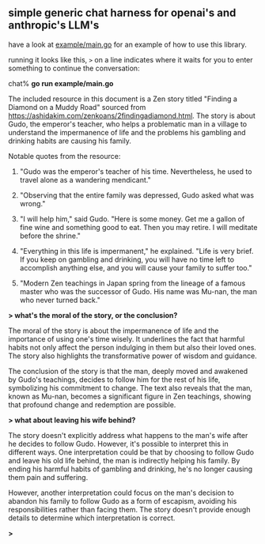 ## simple generic chat harness for openai's and anthropic's LLM's

have a look at [example/main.go](example/main.go) for an example of how to use this library.

running it looks like this, `>` on a line indicates where it waits
for you to enter something to continue the conversation:

chat% **go run example/main.go**

The included resource in this document is a Zen story titled "Finding
a Diamond on a Muddy Road" sourced from
https://ashidakim.com/zenkoans/2findingadiamond.html. The story is
about Gudo, the emperor's teacher, who helps a problematic man in
a village to understand the impermanence of life and the problems
his gambling and drinking habits are causing his family.

Notable quotes from the resource:

1. "Gudo was the emperor's teacher of his time. Nevertheless, he
used to travel alone as a wandering mendicant."

2. "Observing that the entire family was depressed, Gudo asked what
was wrong."

3. "I will help him," said Gudo. "Here is some money. Get me a
gallon of fine wine and something good to eat. Then you may retire.
I will meditate before the shrine."

4. "Everything in this life is impermanent," he explained. "Life
is very brief. If you keep on gambling and drinking, you will have
no time left to accomplish anything else, and you will cause your
family to suffer too."

5. "Modern Zen teachings in Japan spring from the lineage of a
famous master who was the successor of Gudo. His name was Mu-nan,
the man who never turned back."

**> what's the moral of the story, or the conclusion?**

The moral of the story is about the impermanence of life and the
importance of using one's time wisely. It underlines the fact that
harmful habits not only affect the person indulging in them but
also their loved ones. The story also highlights the transformative
power of wisdom and guidance.

The conclusion of the story is that the man, deeply moved and
awakened by Gudo's teachings, decides to follow him for the rest
of his life, symbolizing his commitment to change. The text also
reveals that the man, known as Mu-nan, becomes a significant figure
in Zen teachings, showing that profound change and redemption are
possible.

**> what about leaving his wife behind?**

The story doesn't explicitly address what happens to the man's wife
after he decides to follow Gudo. However, it's possible to interpret
this in different ways.  One interpretation could be that by choosing
to follow Gudo and leave his old life behind, the man is indirectly
helping his family.  By ending his harmful habits of gambling and
drinking, he's no longer causing them pain and suffering.

However, another interpretation could focus on the man's decision
to abandon his family to follow Gudo as a form of escapism, avoiding
his responsibilities rather than facing them. The story doesn't
provide enough details to determine which interpretation is correct.

**>**